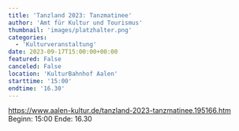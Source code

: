 ```yaml
---
title: 'Tanzland 2023: Tanzmatinee'
author: 'Amt für Kultur und Tourismus'
thumbnail: 'images/platzhalter.png'
categories:
  - 'Kulturveranstaltung'
date: 2023-09-17T15:00:00+00:00
featured: False
canceled: False
location: 'KulturBahnhof Aalen'
starttime: '15:00'
endtime: '16.30'
---
```

https://www.aalen-kultur.de/tanzland-2023-tanzmatinee.195166.htm
Beginn: 15:00
 Ende: 16.30